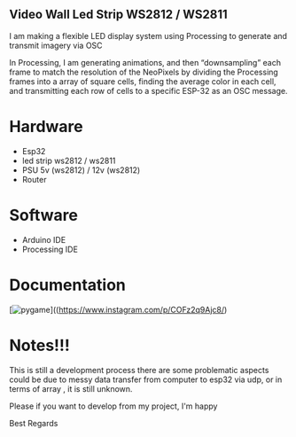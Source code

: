 ## Video Wall Led Strip WS2812 / WS2811

I am making a flexible LED display system using Processing to generate and transmit imagery via OSC

In Processing, I am generating animations, and then “downsampling” each frame to match the resolution of the NeoPixels by dividing the Processing frames into a array of square cells, finding the average color in each cell, and transmitting each row of cells to a specific ESP-32 as an OSC message.

# Hardware 
- Esp32 
- led strip ws2812 / ws2811
- PSU 5v (ws2812) / 12v (ws2812)
- Router

# Software
- Arduino IDE
- Processing IDE

# Documentation

[![pygame](https://www.instagram.com/p/COFz2q9Ajc8/)]((https://www.instagram.com/p/COFz2q9Ajc8/)

# Notes!!!

This is still a development process there are some problematic aspects could be due to messy data transfer from computer to esp32 via udp, or in terms of array , it is still unknown.

Please if you want to develop from my project, I'm happy

Best Regards
